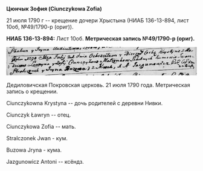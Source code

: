 **Цюнчык Зофия (Ciunczykowa Zofia)**

21 июля 1790 г -- крещение дочери Хрыстына (НИАБ 136-13-894, лист 10об,
№49/1790-р (ориг)).

**НИАБ 136-13-894:** Лист 10об. **Метрическая запись №49/1790-р
(ориг).**

![](./media/77c4bde14349720da323d46a85a2b515ce16b805.png)

Дедиловичская Покровская церковь. 21 июля 1790 года. Метрическая запись
о крещении.

Ciunczykowna Krystyna -- дочь родителей с деревни Нивки.

Ciunczyk Ławryn -- отец.

Ciunczykowa Zofia -- мать.

Stralczonek Jwan - кум.

Buzowa Jryna - кума.

Jazgunowicz Antoni -- ксёндз.
